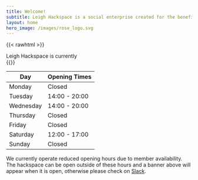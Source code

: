 ```yaml
---
title: Welcome!
subtitle: Leigh Hackspace is a social enterprise created for the benefit of our members and the wider Leigh community.
layout: home
hero_image: /images/rose_logo.svg
---
```


{{< rawhtml >}}
<div class="notification has-text-centered" id="hackspace-open">
Leigh Hackspace is currently <span id="hackspace-status"><i class="fas fa-spinner fa-spin"></i></span>
</div>
{{</ rawhtml >}}

| Day       | Opening Times |
| --------- | ------------- |
| Monday    | Closed        |
| Tuesday   | 14:00 - 20:00 |
| Wednesday | 14:00 - 20:00 |
| Thursday  | Closed        |
| Friday    | Closed        |
| Saturday  | 12:00 - 17:00 |
| Sunday    | Closed        |

We currently operate reduced opening hours due to member availability. The hackspace can be open outside of these hours and a banner above will appear when it is open, otherwise please check on [Slack](https://join.slack.com/t/leighhack/shared_invite/enQtNDYzMjEyMDMxNDExLTE1MWY5N2IwMzdhMzQ0ZWFiNDkyNzJmMGM1ZmFkODcwMGM5ODFmYmI4MjhmM2JiMWEyY2E3NTRjMTQzMzljZWU).